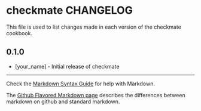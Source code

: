 checkmate CHANGELOG
===================

This file is used to list changes made in each version of the checkmate cookbook.

0.1.0
-----
- [your_name] - Initial release of checkmate

- - -
Check the [Markdown Syntax Guide](http://daringfireball.net/projects/markdown/syntax) for help with Markdown.

The [Github Flavored Markdown page](http://github.github.com/github-flavored-markdown/) describes the differences between markdown on github and standard markdown.
